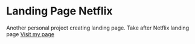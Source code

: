 # Landing Page Netflix
Another personal project creating landing page. Take after Netflix landing page
<a href="file:///Users/aj.van/Documents/Workspace%20folder/Landing%20page/Landing%20page.html"> Visit my page </a> 
